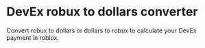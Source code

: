 # DevEx robux to dollars converter

Convert robux to dollars or dollars to robux to calculate your DevEx payment in roblox.

